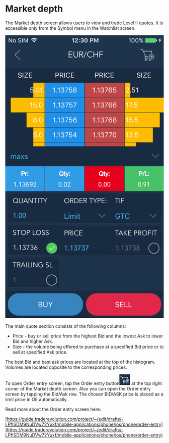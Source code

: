 # Market depth

The Market depth screen allows users to view and trade Level II quotes. It is accessible only from the Symbol menu in the Watchlist screen.

![](../../../.gitbook/assets/market-depth.png)

The main quote section consists of the following columns:

* Price - buy or sell price from the highest Bid and the lowest Ask to lower Bid and higher Ask.
* Size - the volume being offered to purchase at a specified Bid price or to sell at specified Ask price.

The best Bid and best ask prices are located at the top of the histogram. Volumes are located opposite to the corresponding prices.


To open Order entry screen, tap the Order entry button![](../../../.gitbook/assets/oe%20%281%29.jpg)
at the top right corner of the Market depth screen. Also you can open the Order entry screen by tapping the Bid/Ask row. The chosen BID/ASK price is placed as a limit price in OE automatically.


Read more about the Order entry screen here:

[https://guide.traderevolution.com/project/~/edit/drafts/-LPfISDM9NuDVw72Yuxf/mobile-applications/phone/ios/phone/order-entry](https://guide.traderevolution.com/project/~/edit/drafts/-LPfISDM9NuDVw72Yuxf/mobile-applications/phone/ios/phone/order-entry)

